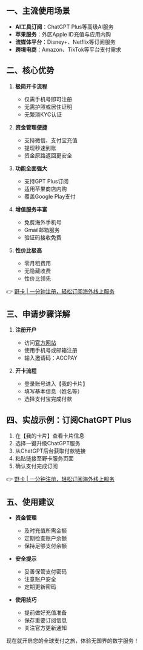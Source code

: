 ## **一、主流使用场景**

* **AI工具订阅**：ChatGPT Plus等高级AI服务
* **苹果服务**：外区Apple ID充值与应用内购
* **流媒体平台**：Disney+、Netflix等订阅服务
* **跨境电商**：Amazon、TikTok等平台支付需求

## **二、核心优势**

1. **极简开卡流程**
   * 仅需手机号即可注册
   * 无需护照或居住证明
   * 无繁琐KYC认证

2. **资金管理便捷**
   * 支持微信、支付宝充值
   * 提现秒速到账
   * 资金原路返回更安全

3. **功能全面强大**
   * 支持GPT Plus订阅
   * 适用苹果商店内购
   * 覆盖Google Play支付

4. **增值服务丰富**
   * 免费海外手机号
   * Gmail邮箱服务
   * 验证码接收免费

5. **性价比极高**
   * 零月租费用
   * 无隐藏收费
   * 性价比领先

👉 [野卡 | 一分钟注册，轻松订阅海外线上服务](https://bit.ly/bewildcard)

## **三、申请步骤详解**

1. **注册开户**
   * 访问[官方网站](https://bit.ly/bewildcard)
   * 使用手机号或邮箱注册
   * 输入邀请码：ACCPAY

2. **开卡流程**
   * 登录账号进入【我的卡片】
   * 填写基本信息（姓名等）
   * 选择支付宝完成付款

## **四、实战示例：订阅ChatGPT Plus**

1. 在【我的卡片】查看卡片信息
2. 选择一键升级ChatGPT服务
3. 从ChatGPT后台获取付款链接
4. 粘贴链接至野卡服务页面
5. 确认支付完成订阅

👉 [野卡 | 一分钟注册，轻松订阅海外线上服务](https://bit.ly/bewildcard)

## **五、使用建议**

* **资金管理**
  * 及时充值所需金额
  * 定期检查账户余额
  * 保持足够支付余额

* **安全提示**
  * 妥善保管支付密码
  * 注意账户安全
  * 定期更新密码

* **使用技巧**
  * 提前做好充值准备
  * 保存重要订阅信息
  * 关注官方更新通知

现在就开启您的全球支付之旅，体验无国界的数字服务！